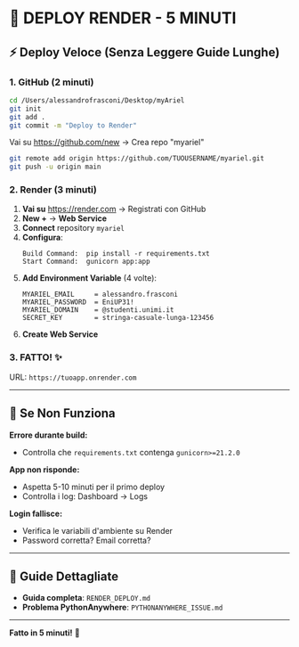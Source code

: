 # 🚀 DEPLOY RENDER - 5 MINUTI

## ⚡ Deploy Veloce (Senza Leggere Guide Lunghe)

### 1. GitHub (2 minuti)
```bash
cd /Users/alessandrofrasconi/Desktop/myAriel
git init
git add .
git commit -m "Deploy to Render"
```

Vai su https://github.com/new → Crea repo "myariel"

```bash
git remote add origin https://github.com/TUOUSERNAME/myariel.git
git push -u origin main
```

### 2. Render (3 minuti)

1. **Vai su** https://render.com → Registrati con GitHub
2. **New +** → **Web Service**
3. **Connect** repository `myariel`
4. **Configura**:
   ```
   Build Command:  pip install -r requirements.txt
   Start Command:  gunicorn app:app
   ```
5. **Add Environment Variable** (4 volte):
   ```
   MYARIEL_EMAIL     = alessandro.frasconi
   MYARIEL_PASSWORD  = EniUP31!
   MYARIEL_DOMAIN    = @studenti.unimi.it
   SECRET_KEY        = stringa-casuale-lunga-123456
   ```
6. **Create Web Service**

### 3. FATTO! ✨

URL: `https://tuoapp.onrender.com`

---

## 🐛 Se Non Funziona

**Errore durante build:**
- Controlla che `requirements.txt` contenga `gunicorn>=21.2.0`

**App non risponde:**
- Aspetta 5-10 minuti per il primo deploy
- Controlla i log: Dashboard → Logs

**Login fallisce:**
- Verifica le variabili d'ambiente su Render
- Password corretta? Email corretta?

---

## 📖 Guide Dettagliate

- **Guida completa**: `RENDER_DEPLOY.md`
- **Problema PythonAnywhere**: `PYTHONANYWHERE_ISSUE.md`

---

**Fatto in 5 minuti!** 🎉
